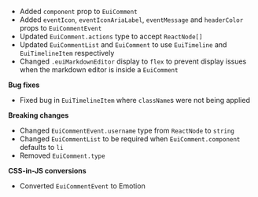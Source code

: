 - Added `component` prop to `EuiComment`
- Added `eventIcon`, `eventIconAriaLabel`, `eventMessage` and `headerColor` props to `EuiCommentEvent`
- Updated `EuiComment.actions` type to accept `ReactNode[]`
- Updated `EuiCommentList` and `EuiComment` to use `EuiTimeline` and `EuiTimelineItem` respectively
- Changed `.euiMarkdownEditor` display to `flex` to prevent display issues when the markdown editor is inside a `EuiComment`

**Bug fixes**

- Fixed bug in `EuiTimelineItem` where `className`s were not being applied

**Breaking changes**

- Changed `EuiCommentEvent.username` type from `ReactNode` to `string`
- Changed `EuiCommentList` to be required when `EuiComment.component` defaults to `li`
- Removed `EuiComment.type`

**CSS-in-JS conversions**

- Converted `EuiCommentEvent` to Emotion